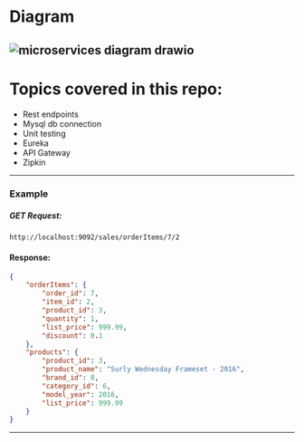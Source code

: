 # Diagram
![microservices diagram drawio](https://user-images.githubusercontent.com/73538696/190912771-2499c278-e8a4-4fae-b2be-411790c8c818.png)
---
# Topics covered in this repo:
- Rest endpoints
- Mysql db connection
- Unit testing
- Eureka
- API Gateway
- Zipkin
---
### Example
##### GET Request:
```
http://localhost:9092/sales/orderItems/7/2
```
#### Response:
```json
{
    "orderItems": {
        "order_id": 7,
        "item_id": 2,
        "product_id": 3,
        "quantity": 1,
        "list_price": 999.99,
        "discount": 0.1
    },
    "products": {
        "product_id": 3,
        "product_name": "Surly Wednesday Frameset - 2016",
        "brand_id": 8,
        "category_id": 6,
        "model_year": 2016,
        "list_price": 999.99
    }
}
```
---
